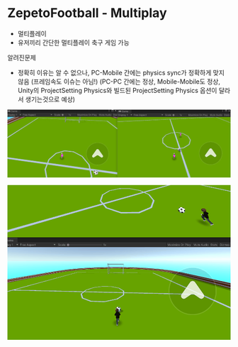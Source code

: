 # ZepetoFootball - Multiplay

 - 멀티플레이
 - 유저끼리 간단한 멀티플레이 축구 게임 가능

알려진문제
 - 정확히 이유는 알 수 없으나, PC-Mobile 간에는 physics sync가 정확하게 맞지 않음 (프레임속도 이슈는 아님!) (PC-PC 간에는 정상, Mobile-Mobile도 정상, Unity의 ProjectSetting Physics와 빌드된 ProjectSetting Physics 옵션이 달라서 생기는것으로 예상)
    
![gif](Animation2.gif)  

![gif](Animation.gif)
